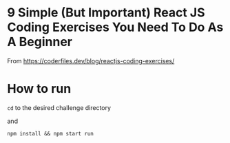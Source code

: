 # 9 Simple (But Important) React JS Coding Exercises You Need To Do As A Beginner

From https://coderfiles.dev/blog/reactjs-coding-exercises/

# How to run

`cd` to the desired challenge directory

and

`npm install && npm start run`
